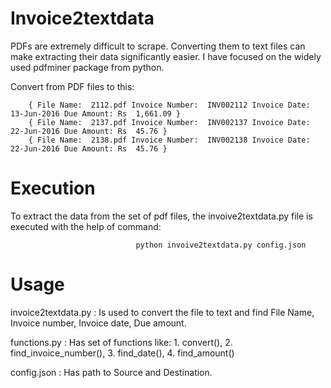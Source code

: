 # Invoice2textdata
PDFs are extremely difficult to scrape. Converting them to text files can make extracting their data significantly easier. I have focused on the widely used pdfminer package from python. 

Convert from PDF files to this:

        { File Name:  2112.pdf Invoice Number:  INV002112 Invoice Date:  13-Jun-2016 Due Amount: Rs  1,661.09 }
        { File Name:  2137.pdf Invoice Number:  INV002137 Invoice Date:  22-Jun-2016 Due Amount: Rs  45.76 }
        { File Name:  2138.pdf Invoice Number:  INV002138 Invoice Date:  22-Jun-2016 Due Amount: Rs  45.76 }

# Execution
To extract the data from the set of pdf files, the invoive2textdata.py file is executed with the help of command: 

                                python invoive2textdata.py config.json  

# Usage
invoice2textdata.py : Is used to convert the file to text and find File Name, Invoice number, Invoice 
                      date, Due amount.
                      
functions.py        : Has set of functions like:
                        1. convert(), 
                        2. find_invoice_number(), 
                        3. find_date(),
                        4. find_amount()
                        
config.json         : Has path to Source and Destination.

 

